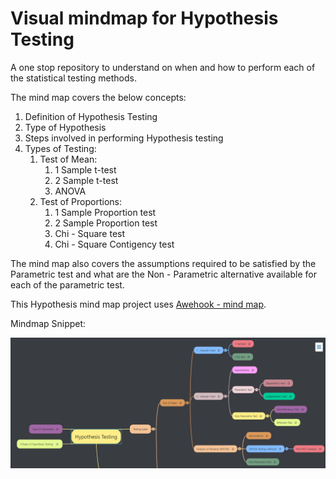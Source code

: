 # Visual mindmap for Hypothesis Testing

A one stop repository to understand on when and how to
perform each of the statistical testing methods.

The mind map covers the below concepts:
1. Definition of Hypothesis Testing
2. Type of Hypothesis
3. Steps involved in performing Hypothesis testing
4. Types of Testing:
    1. Test of Mean:
        1. 1 Sample t-test
        2. 2 Sample t-test
        3. ANOVA
    2. Test of Proportions:
        1. 1 Sample Proportion test
        2. 2 Sample Proportion test
        3. Chi - Square test
        4. Chi - Square Contigency test

The mind map also covers the assumptions required to be
satisfied by the Parametric test and what are the 
Non - Parametric alternative available for each of the parametric test.

This Hypothesis mind map project uses [Awehook - mind map](https://github.com/awehook/react-mindmap).

Mindmap Snippet:

![Mindmap Snippet](https://github.com/thivagar-manickam/hypothesis-testing-mindmap/blob/main/public/hypothesis-mindmap-overview.png)
